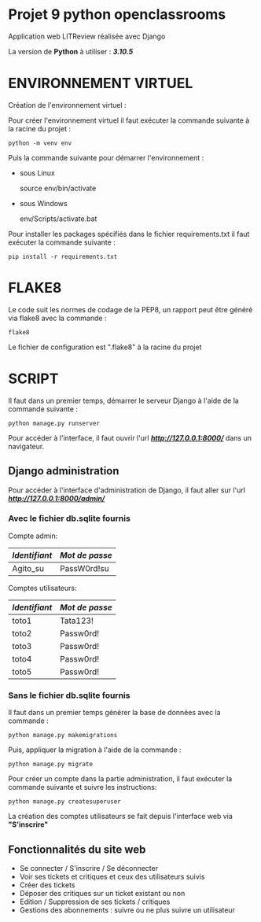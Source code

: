 # **Projet 9 python openclassrooms**

Application web LITReview réalisée avec Django

La version de **Python** à utiliser : _**3.10.5**_

# **ENVIRONNEMENT VIRTUEL**

Création de l'environnement virtuel :


Pour créer l'environnement virtuel il faut exécuter la commande suivante à la racine du projet :

    python -m venv env


Puis la commande suivante pour démarrer l'environnement :

-   sous Linux

    
    source env/bin/activate

-   sous Windows


    env/Scripts/activate.bat


Pour installer les packages spécifiés dans le fichier requirements.txt il faut exécuter la commande suivante :

    pip install -r requirements.txt

# **FLAKE8**

Le code suit les normes de codage de la PEP8, un rapport peut être généré via flake8 avec la commande :

    flake8

Le fichier de configuration est ".flake8" à la racine du projet


# **SCRIPT**

Il faut dans un premier temps, démarrer le serveur Django à l'aide de la commande suivante :

    python manage.py runserver

Pour accéder à l'interface, il faut ouvrir l'url ___http://127.0.0.1:8000/___ dans un navigateur.

## Django administration

Pour accéder à l'interface d'administration de Django, il faut aller sur l'url  ___http://127.0.0.1:8000/admin/___ 

### Avec le fichier db.sqlite fournis

Compte admin:

| *Identifiant* | *Mot de passe* |
|---------------|----------------|
| Agito_su      | PassW0rd!su    |

Comptes utilisateurs:

| *Identifiant* | *Mot de passe* |
|---------------|----------------|
| toto1         | Tata123!       |
| toto2         | Passw0rd!      |
| toto3         | Passw0rd!      |
| toto4         | Passw0rd!      |
| toto5         | Passw0rd!      |

### Sans le fichier db.sqlite fournis

Il faut dans un premier temps générer la base de données avec la commande :

    python manage.py makemigrations

Puis, appliquer la migration à l'aide de la commande :

    python manage.py migrate

Pour créer un compte dans la partie administration, il faut exécuter la commande suivante et suivre les instructions:

    python manage.py createsuperuser

La création des comptes utilisateurs se fait depuis l'interface web via **"S'inscrire"**

## Fonctionnalités du site web

 - Se connecter / S'inscrire / Se déconnecter
 - Voir ses tickets et critiques et ceux des utilisateurs suivis
 - Créer des tickets
 - Déposer des critiques sur un ticket existant ou non
 - Edition / Suppression de ses tickets / critiques
 - Gestions des abonnements : suivre ou ne plus suivre un utilisateur